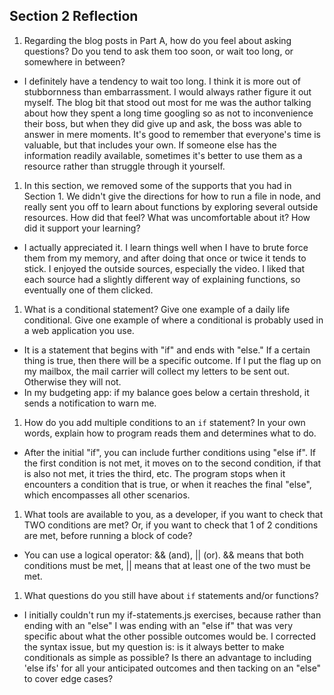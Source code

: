 ## Section 2 Reflection

1. Regarding the blog posts in Part A, how do you feel about asking questions? Do you tend to ask them too soon, or wait too long, or somewhere in between?
* I definitely have a tendency to wait too long. I think it is more out of stubbornness than embarrassment. I would always rather figure it out myself. The blog bit that stood out most for me was the author talking about how they spent a long time googling so as not to inconvenience their boss, but when they did give up and ask, the boss was able to answer in mere moments. It's good to remember that everyone's time is valuable, but that includes your own. If someone else has the information readily available, sometimes it's better to use them as a resource rather than struggle through it yourself.

1. In this section, we removed some of the supports that you had in Section 1. We didn't give the directions for how to run a file in node, and really sent you off to learn about functions by exploring several outside resources. How did that feel? What was uncomfortable about it? How did it support your learning?
* I actually appreciated it. I learn things well when I have to brute force them from my memory, and after doing that once or twice it tends to stick.
I enjoyed the outside sources, especially the video. I liked that each source had a slightly different way of explaining functions, so eventually one of them clicked.

1. What is a conditional statement? Give one example of a daily life conditional. Give one example of where a conditional is probably used in a web application you use.
* It is a statement that begins with "if" and ends with "else." If a certain thing is true, then there will be a specific outcome. If I put the flag up on my mailbox, the mail carrier will collect my letters to be sent out. Otherwise they will not.
* In my budgeting app: if my balance goes below a certain threshold, it sends a notification to warn me.

1. How do you add multiple conditions to an `if` statement? In your own words, explain how to program reads them and determines what to do.
* After the initial "if", you can include further conditions using "else if". If the first condition is not met, it moves on to the second condition, if that is also not met, it tries the third, etc. The program stops when it encounters a condition that is true, or when it reaches the final "else", which encompasses all other scenarios.

1. What tools are available to you, as a developer, if you want to check that TWO conditions are met? Or, if you want to check that 1 of 2 conditions are met, before running a block of code?
* You can use a logical operator: && (and), || (or).
&& means that both conditions must be met, || means that at least one of the two must be met.

1. What questions do you still have about `if` statements and/or functions?
* I initially couldn't run my if-statements.js exercises, because rather than ending with an "else" I was ending with an "else if" that was very specific about what the other possible outcomes would be. I corrected the syntax issue, but my question is: is it always better to make conditionals as simple as possible? Is there an advantage to including 'else ifs' for all your anticipated outcomes and then tacking on an "else" to cover edge cases? 
